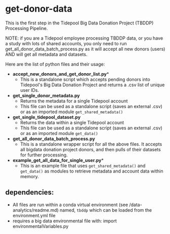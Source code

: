 # get-donor-data

This is the first step in the Tidepool Big Data Donation Project (TBDDP) Processing Pipeline.

NOTE: if you are a Tidepool employee processing TBDDP data, or you have a study with lots of shared accounts, you only need to run get_all_donor_data_batch_process.py as it will accept all new donors (users) AND will get all metadata and datasets.

Here are the list of python files and their usage:

- **accept_new_donors_and_get_donor_list.py***
  - This is a standalone script which accepts pending donors into Tidepool's Big Data Donation Project and returns a .csv list of unique user IDs.
- **get_single_donor_metadata.py**
  - Returns the metadata for a single Tidepool account
  - This file can be used as a standalone script (saves an external .csv) or as an imported module `get_shared_metadata()`
- **get_single_tidepool_dataset.py**
  - Returns the data within a single Tidepool account
  - This file can be used as a standalone script (saves an external .csv) or as an imported module `get_data()`
- **get_all_donor_data_batch_process.py**
  - This is a standalone wrapper script for all the above files. It accepts all bigdata donation project donors, and then pulls of their datasets for further processing.
- **example_get_all_data_for_single_user.py***
  - This is an example file that uses `get_shared_metadata()` and `get_data()` as modules to retrieve metadata and account data within memory.

## dependencies:
* All files are run within a conda virtual environment (see /data-analytics/readme.md) named, `tbddp` which can be loaded from the environment.yml file
* requires a big data environmental file with: import environmentalVariables.py


